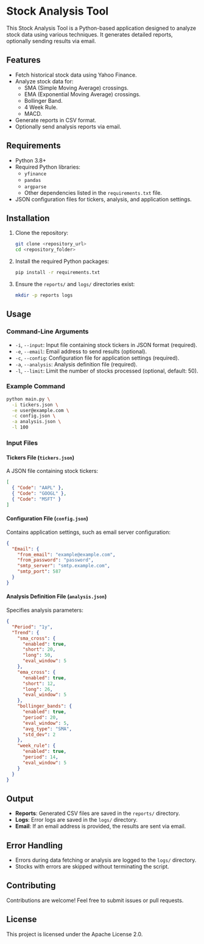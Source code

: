 # Stock Analysis Tool

This Stock Analysis Tool is a Python-based application designed to analyze stock data using various techniques. It generates detailed reports, optionally sending results via email.

## Features

- Fetch historical stock data using Yahoo Finance.
- Analyze stock data for:
  - SMA (Simple Moving Average) crossings.
  - EMA (Exponential Moving Average) crossings.
  - Bollinger Band.
  - 4 Week Rule.
  - MACD.
- Generate reports in CSV format.
- Optionally send analysis reports via email.

## Requirements

- Python 3.8+
- Required Python libraries:
  - `yfinance`
  - `pandas`
  - `argparse`
  - Other dependencies listed in the `requirements.txt` file.
- JSON configuration files for tickers, analysis, and application settings.

## Installation

1. Clone the repository:
   ```bash
   git clone <repository_url>
   cd <repository_folder>
   ```

2. Install the required Python packages:
   ```bash
   pip install -r requirements.txt
   ```

3. Ensure the `reports/` and `logs/` directories exist:
   ```bash
   mkdir -p reports logs
   ```

## Usage

### Command-Line Arguments

- `-i`, `--input`: Input file containing stock tickers in JSON format (required).
- `-e`, `--email`: Email address to send results (optional).
- `-c`, `--config`: Configuration file for application settings (required).
- `-a`, `--analysis`: Analysis definition file (required).
- `-l`, `--limit`: Limit the number of stocks processed (optional, default: 50).

### Example Command

```bash
python main.py \
  -i tickers.json \
  -e user@example.com \
  -c config.json \
  -a analysis.json \
  -l 100
```

### Input Files

#### Tickers File (`tickers.json`)
A JSON file containing stock tickers:
```json
[
  { "Code": "AAPL" },
  { "Code": "GOOGL" },
  { "Code": "MSFT" }
]
```

#### Configuration File (`config.json`)
Contains application settings, such as email server configuration:
```json
{
  "Email": {
    "from_email": "example@example.com",
    "from_password": "password",
    "smtp_server": "smtp.example.com",
    "smtp_port": 587
  }
}
```

#### Analysis Definition File (`analysis.json`)
Specifies analysis parameters:
```json
{
  "Period": "1y",
  "Trend": {
    "sma_cross": {
      "enabled": true,
      "short": 20,
      "long": 50,
      "eval_window": 5
    },
    "ema_cross": {
      "enabled": true,
      "short": 12,
      "long": 26,
      "eval_window": 5
    },
    "bollinger_bands": {
      "enabled": true,
      "period": 20,
      "eval_window": 5,
      "avg_type": "SMA",
      "std_dev": 2
    },
    "week_rule": {
      "enabled": true,
      "period": 14,
      "eval_window": 5
    }
  }
}
```

## Output

- **Reports**: Generated CSV files are saved in the `reports/` directory.
- **Logs**: Error logs are saved in the `logs/` directory.
- **Email**: If an email address is provided, the results are sent via email.

## Error Handling

- Errors during data fetching or analysis are logged to the `logs/` directory.
- Stocks with errors are skipped without terminating the script.

## Contributing

Contributions are welcome! Feel free to submit issues or pull requests.

## License

This project is licensed under the Apache License 2.0.

